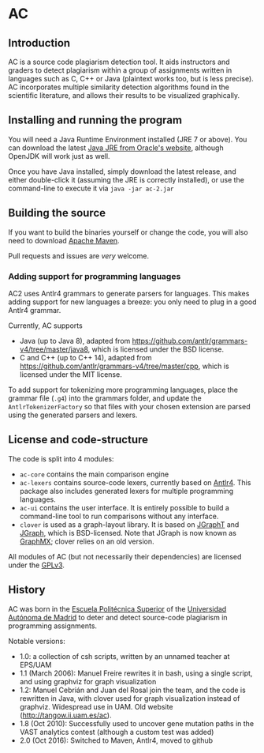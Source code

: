# AC

## Introduction

AC is a source code plagiarism detection tool.
It aids instructors and graders to detect plagiarism within a group of assignments
written in languages such as C, C++ or Java (plaintext works too, but is less precise).
AC incorporates multiple similarity detection algorithms found in the scientific
literature, and allows their results to be visualized graphically.

## Installing and running the program

You will need a Java Runtime Environment installed (JRE 7 or above).
You can download the latest [Java JRE from Oracle's website](https://java.com/en/download/),
although OpenJDK will work just as well.

Once you have Java installed, simply download the latest release,
and either double-click it (assuming the JRE is correctly installed), or use
the command-line to execute it via `java -jar ac-2.jar`

## Building the source

If you want to build the binaries yourself or change the code, you will also need
to download [Apache Maven](https://maven.apache.org/download.cgi).

Pull requests and issues are *very* welcome.

### Adding support for programming languages

AC2 uses Antlr4 grammars to generate parsers for languages. This makes adding support
for new languages a breeze: you only need to plug in a good Antlr4 grammar.

Currently, AC supports
* Java (up to Java 8),
adapted from https://github.com/antlr/grammars-v4/tree/master/java8, which is licensed under the BSD license.
* C and C++ (up to C++ 14),
adapted from https://github.com/antlr/grammars-v4/tree/master/cpp, which is licensed under the MIT license.

To add support for tokenizing more programming languages, place the grammar file (`.g4`) into
the grammars folder, and update the `AntlrTokenizerFactory` so that files with your
chosen extension are parsed using the generated parsers and lexers.

## License and code-structure

The code is split into 4 modules:
  * `ac-core` contains the main comparison engine
  * `ac-lexers` contains source-code lexers, currently based on
[Antlr4](https://github.com/antlr/antlr4). This package also includes generated lexers
for multiple programming languages.
  * `ac-ui` contains the user interface. It is entirely possible to build a command-line
tool to run comparisons without any interface.
  * `clover` is used as a graph-layout library. It is based on
[JGraphT](https://github.com/jgrapht/jgrapht) and
[JGraph](https://github.com/jgraph/legacy-jgraph5), which is BSD-licensed.
Note that JGraph is now known as [GraphMX](https://www.jgraph.com/);
clover relies on an old version.

All modules of AC (but not necessarily their dependencies) are licensed under the
[GPLv3](https://www.gnu.org/licenses/gpl-3.0.en.html).

## History

AC was born in the [Escuela Politécnica Superior](http://www.uam.es/ss/Satellite/EscuelaPolitecnica/es/home.htm) of the
[Universidad Autónoma de Madrid](http://www.uam.es/ss/Satellite/es/home/) to deter
and detect source-code plagiarism in programming assignments.

Notable versions:
  * 1.0: a collection of csh scripts, written by an unnamed teacher at EPS/UAM
  * 1.1 (March 2006): Manuel Freire rewrites it in bash, using a single script,
  and using graphviz for graph visualization
  * 1.2: Manuel Cebrián and Juan del Rosal join the team, and the code is rewritten
  in Java, with clover used for graph visualization instead of graphviz. Widespread
  use in UAM. Old website (http://tangow.ii.uam.es/ac).
  * 1.8 (Oct 2010): Successfully used to uncover gene mutation paths in the VAST
  analytics contest (although a custom test was added)
  * 2.0 (Oct 2016): Switched to Maven, Antlr4, moved to github
